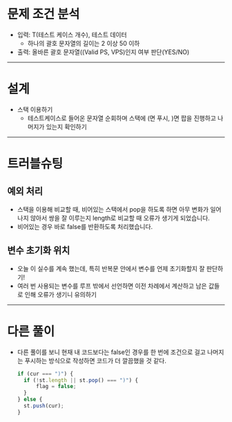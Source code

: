 # 문제 조건 분석

- 입력: T(테스트 케이스 개수), 테스트 데이터
  - 하나의 괄호 문자열의 길이는 2 이상 50 이하
- 출력: 올바른 괄호 문자열((Valid PS, VPS)인지 여부 판단(YES/NO)

---

# 설계

- 스택 이용하기
  - 테스트케이스로 들어온 문자열 순회하며 스택에 (면 푸시, )면 팝을 진행하고 나머지가 있는지 확인하기

---

# 트러블슈팅

## 예외 처리

- 스택을 이용해 비교할 때, 비어있는 스택에서 pop을 하도록 하면 아무 변화가 일어나지 않아서 쌍을 잘 이루는지 length로 비교할 때 오류가 생기게 되었습니다.
- 비어있는 경우 바로 false를 반환하도록 처리했습니다.

## 변수 초기화 위치

- 오늘 이 실수를 계속 했는데, 특히 반복문 안에서 변수를 언제 초기화할지 잘 판단하기!
- 여러 번 사용되는 변수를 루프 밖에서 선언하면 이전 차례에서 계산하고 남은 값들로 인해 오류가 생기니 유의하기

---

# 다른 풀이

- 다른 풀이를 보니 현재 내 코드보다는 false인 경우를 한 번에 조건으로 걸고 나머지는 푸시하는 방식으로 작성하면 코드가 더 깔끔했을 것 같다.
  ```jsx
  if (cur === ")") {
  	if (!st.length || st.pop() === ")") {
  		flag = false;
  	}
  } else {
  	st.push(cur);
  }
  ```
